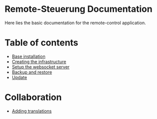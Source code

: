 Remote-Steuerung Documentation
==============================

Here lies the basic documentation for the remote-control application.


# Table of contents

- [Base installation](install.md)
- [Creating the infrastructure](infrastructure.md)
- [Setup the websocket server](websocket.md)
- [Backup and restore](backup.md)
- [Update](update.md)


# Collaboration

- [Adding translations](translation.md)
